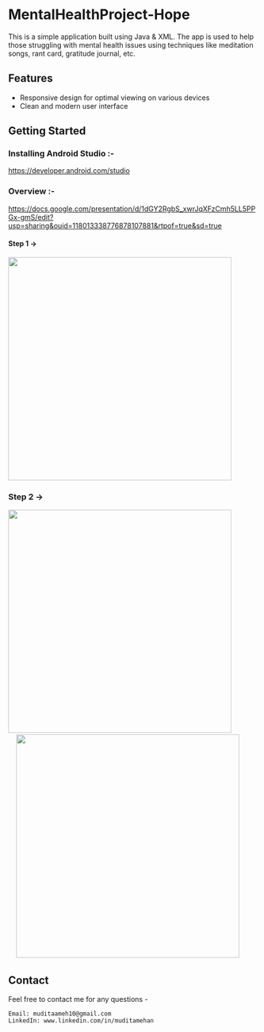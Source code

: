 # MentalHealthProject-Hope
This is a simple application built using Java & XML. The app is used to help those struggling with mental health issues using techniques like meditation songs, rant card, gratitude journal, etc.

## Features
* Responsive design for optimal viewing on various devices
* Clean and modern user interface

## Getting Started
### Installing Android Studio :-
https://developer.android.com/studio

### Overview :-
https://docs.google.com/presentation/d/1dGY2RgbS_xwrJqXFzCmh5LL5PPGx-gmS/edit?usp=sharing&ouid=118013338776878107881&rtpof=true&sd=true

#### Step 1 ->
<img src="https://github.com/Muditamehan/MentalHealthProject-Hope/assets/119404912/7a1d7375-0390-4150-b54d-1a0e04f8a9b4" height = "450">

### Step 2 ->
<img src="https://github.com/Muditamehan/MentalHealthProject-Hope/assets/119404912/2848feb9-d578-4ae9-99d2-45462f2b05e8" height = "450" >
&nbsp; &nbsp; &nbsp; &nbsp; &nbsp; &nbsp; &nbsp; &nbsp;  
<img src="https://github.com/Muditamehan/MentalHealthProject-Hope/assets/119404912/5c82e52b-a224-4793-a95f-ad45e7877552" height = "450" >



## Contact
Feel free to contact me for any questions -
```
Email: muditaameh10@gmail.com 
LinkedIn: www.linkedin.com/in/muditamehan
```
